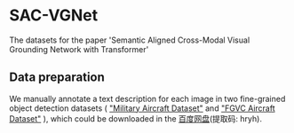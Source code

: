 # SAC-VGNet

The datasets for the paper 'Semantic Aligned Cross-Modal Visual Grounding Network with Transformer'



## Data preparation

We manually annotate a text description for each image in two fine-grained object detection datasets ( ["Military Aircraft Dataset"](https://www.kaggle.com/datasets/a2015003713/militaryaircraftdetectiondataset) and ["FGVC Aircraft Dataset"](https://www.robots.ox.ac.uk/~vgg/data/fgvc-aircraft/) ), which could be downloaded in the [百度网盘](https://pan.baidu.com/s/1q2U6t9IjBkeOHldiN_piSg)(提取码: hryh).
